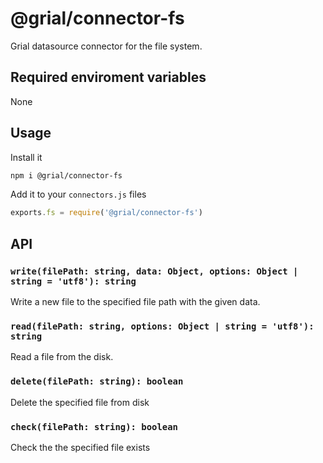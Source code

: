 # @grial/connector-fs
Grial datasource connector for the file system.

## Required enviroment variables
None

## Usage
Install it

```bash
npm i @grial/connector-fs
```

Add it to your `connectors.js` files

```js
exports.fs = require('@grial/connector-fs')
```

## API
### `write(filePath: string, data: Object, options: Object | string = 'utf8'): string`
Write a new file to the specified file path with the given data.

### `read(filePath: string, options: Object | string = 'utf8'): string`
Read a file from the disk.

### `delete(filePath: string): boolean`
Delete the specified file from disk

### `check(filePath: string): boolean`
Check the the specified file exists
